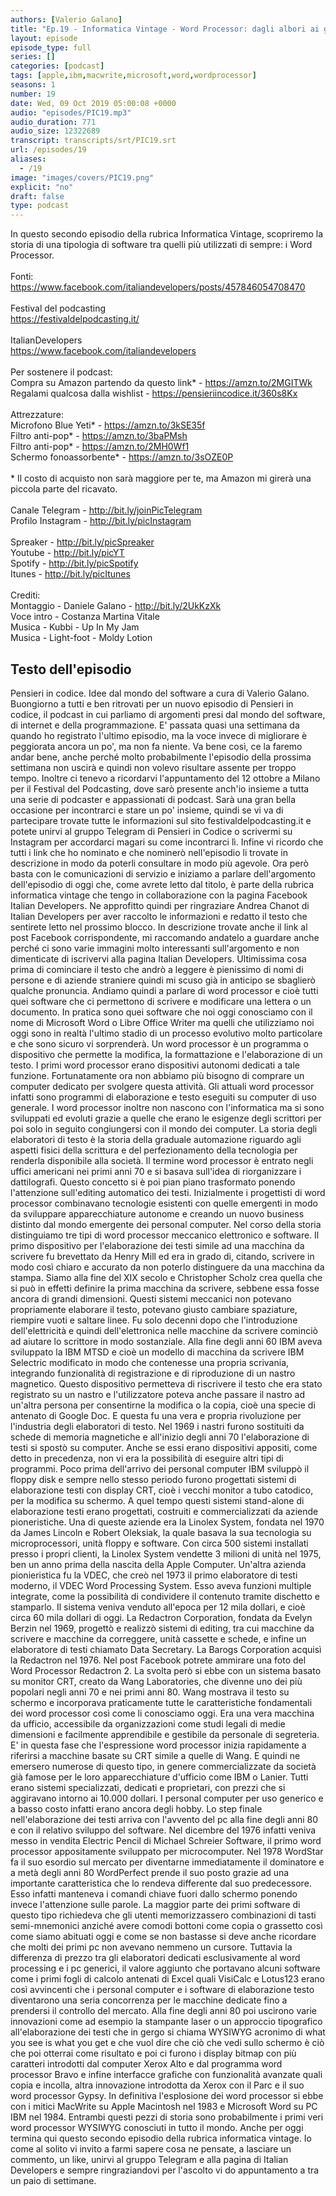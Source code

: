 ```yaml
---
authors: [Valerio Galano]
title: "Ep.19 - Informatica Vintage - Word Processor: dagli albori ai giorni nostri"
layout: episode
episode_type: full
series: []
categories: [podcast]
tags: [apple,ibm,macwrite,microsoft,word,wordprocessor]
seasons: 1
number: 19
date: Wed, 09 Oct 2019 05:00:08 +0000
audio: "episodes/PIC19.mp3"
audio_duration: 771
audio_size: 12322689
transcript: transcripts/srt/PIC19.srt
url: /episodes/19
aliases: 
  - /19
image: "images/covers/PIC19.png"
explicit: "no"
draft: false
type: podcast
---
```

In questo secondo episodio della rubrica Informatica Vintage, scopriremo la storia di una tipologia di software tra quelli più utilizzati di sempre: i Word Processor.<br /><br />Fonti:<br /><a href="https://www.facebook.com/italiandevelopers/posts/457846054708470" rel="noopener">https://www.facebook.com/italiandevelopers/posts/457846054708470</a> <br /><br />Festival del podcasting<br /><a href="https://festivaldelpodcasting.it/" rel="noopener">https://festivaldelpodcasting.it/</a> <br /><br />ItalianDevelopers<br /><a href="https://www.facebook.com/italiandevelopers" rel="noopener">https://www.facebook.com/italiandevelopers</a> <br /><br />Per sostenere il podcast: <br />Compra su Amazon partendo da questo link* - <a href="https://amzn.to/2MGITWk" rel="noopener">https://amzn.to/2MGITWk</a>  <br />Regalami qualcosa dalla wishlist - <a href="https://pensieriincodice.it/360s8Kx" rel="noopener">https://pensieriincodice.it/360s8Kx</a>  <br /><br />Attrezzature:<br />Microfono Blue Yeti* - <a href="https://amzn.to/3kSE35f" rel="noopener">https://amzn.to/3kSE35f</a>  <br />Filtro anti-pop* - <a href="https://amzn.to/3baPMsh" rel="noopener">https://amzn.to/3baPMsh</a>  <br />Filtro anti-pop* - <a href="https://amzn.to/2MH0Wf1" rel="noopener">https://amzn.to/2MH0Wf1</a>  <br />Schermo fonoassorbente* - <a href="https://amzn.to/3sOZE0P" rel="noopener">https://amzn.to/3sOZE0P</a>  <br /><br />* Il costo di acquisto non sarà maggiore per te, ma Amazon mi girerà una piccola parte del ricavato. <br /><br />Canale Telegram - <a href="http://bit.ly/joinPicTelegram" rel="noopener">http://bit.ly/joinPicTelegram</a> <br />Profilo Instagram - <a href="http://bit.ly/picInstagram" rel="noopener">http://bit.ly/picInstagram</a> <br /><br />Spreaker - <a href="http://bit.ly/picSpreaker" rel="noopener">http://bit.ly/picSpreaker</a> <br />Youtube - <a href="http://bit.ly/picYT" rel="noopener">http://bit.ly/picYT</a> <br />Spotify - <a href="http://bit.ly/picSpotify" rel="noopener">http://bit.ly/picSpotify</a> <br />Itunes - <a href="http://bit.ly/picItunes" rel="noopener">http://bit.ly/picItunes</a> <br /><br />Crediti:<br />Montaggio - Daniele Galano - <a href="http://bit.ly/2UkKzXk" rel="noopener">http://bit.ly/2UkKzXk</a> <br />Voce intro - Costanza Martina Vitale<br />Musica - Kubbi - Up In My Jam<br />Musica - Light-foot  - Moldy Lotion

<!-- more -->

## Testo dell'episodio

Pensieri in codice. Idee dal mondo del software a cura di Valerio Galano.
Buongiorno a tutti e ben ritrovati per un nuovo episodio di Pensieri in codice,
il podcast in cui parliamo di argomenti presi dal mondo del software,
di internet e della programmazione. E' passata quasi una settimana da quando ho registrato
l'ultimo episodio, ma la voce invece di migliorare è peggiorata ancora un po',
ma non fa niente. Va bene così, ce la faremo andar bene, anche perché molto probabilmente
l'episodio della prossima settimana non uscirà e quindi non volevo risultare assente per troppo
tempo. Inoltre ci tenevo a ricordarvi l'appuntamento del 12 ottobre a Milano per il
Festival del Podcasting, dove sarò presente anch'io insieme a tutta una serie di podcaster
e appassionati di podcast. Sarà una gran bella occasione per incontrarci e stare un po' insieme,
quindi se vi va di partecipare trovate tutte le informazioni sul sito festivaldelpodcasting.it
e potete unirvi al gruppo Telegram di Pensieri in Codice o scrivermi su Instagram per accordarci
magari su come incontrarci lì. Infine vi ricordo che tutti i link che ho nominato e che nominerò
nell'episodio li trovate in descrizione in modo da poterli consultare in modo più agevole. Ora
però basta con le comunicazioni di servizio e iniziamo a parlare dell'argomento dell'episodio
di oggi che, come avrete letto dal titolo, è parte della rubrica informatica vintage che tengo
in collaborazione con la pagina Facebook Italian Developers. Ne approfitto quindi per ringraziare
Andrea Chanot di Italian Developers per aver raccolto le informazioni e redatto il testo che
sentirete letto nel prossimo blocco. In descrizione trovate anche il link al post Facebook corrispondente,
mi raccomando andatelo a guardare anche perché ci sono varie immagini molto interessanti
sull'argomento e non dimenticate di iscrivervi alla pagina Italian Developers. Ultimissima cosa
prima di cominciare il testo che andrò a leggere è pienissimo di nomi di persone e di aziende
straniere quindi mi scuso già in anticipo se sbaglierò qualche pronuncia. Andiamo quindi a
parlare di word processor e cioè tutti quei software che ci permettono di scrivere e modificare
una lettera o un documento. In pratica sono quei software che noi oggi conosciamo con il nome di
Microsoft Word o Libre Office Writer ma quelli che utilizziamo noi oggi sono in realtà l'ultimo
stadio di un processo evolutivo molto particolare e che sono sicuro vi sorprenderà.
Un word processor è un programma o dispositivo che permette la modifica, la formattazione e
l'elaborazione di un testo. I primi word processor erano dispositivi autonomi dedicati a tale
funzione. Fortunatamente ora non abbiamo più bisogno di comprare un computer dedicato per
svolgere questa attività. Gli attuali word processor infatti sono programmi di elaborazione
e testo eseguiti su computer di uso generale. I word processor inoltre non nascono con l'informatica
ma si sono sviluppati ed evoluti grazie a quelle che erano le esigenze degli scrittori per poi
solo in seguito congiungersi con il mondo dei computer. La storia degli elaboratori di testo
è la storia della graduale automazione riguardo agli aspetti fisici della scrittura e del
perfezionamento della tecnologia per renderla disponibile alla società. Il termine word
processor è entrato negli uffici americani nei primi anni 70 e si basava sull'idea di
riorganizzare i dattilografi. Questo concetto si è poi pian piano trasformato ponendo
l'attenzione sull'editing automatico dei testi. Inizialmente i progettisti di word processor
combinavano tecnologie esistenti con quelle emergenti in modo da sviluppare apparecchiature
autonome e creando un nuovo business distinto dal mondo emergente dei personal computer. Nel
corso della storia distinguiamo tre tipi di word processor meccanico elettronico e software. Il
primo dispositivo per l'elaborazione dei testi simile ad una macchina da scrivere fu brevettato
da Henry Mill ed era in grado di, citando, scrivere in modo così chiaro e accurato da
non poterlo distinguere da una macchina da stampa. Siamo alla fine del XIX secolo e Christopher
Scholz crea quella che si può in effetti definire la prima macchina da scrivere, sebbene essa fosse
ancora di grandi dimensioni. Questi sistemi meccanici non potevano propriamente elaborare
il testo, potevano giusto cambiare spaziature, riempire vuoti e saltare linee. Fu solo decenni
dopo che l'introduzione dell'elettricità e quindi dell'elettronica nelle macchine da scrivere
cominciò ad aiutare lo scrittore in modo sostanziale. Alla fine degli anni 60 IBM aveva
sviluppato la IBM MTSD e cioè un modello di macchina da scrivere IBM Selectric modificato
in modo che contenesse una propria scrivania, integrando funzionalità di registrazione e di
riproduzione di un nastro magnetico. Questo dispositivo permetteva di riscrivere il testo
che era stato registrato su un nastro e l'utilizzatore poteva anche passare il nastro
ad un'altra persona per consentirne la modifica o la copia, cioè una specie di antenato di Google
Doc. E questa fu una vera e propria rivoluzione per l'industria degli elaboratori di testo. Nel
1969 i nastri furono sostituiti da schede di memoria magnetiche e all'inizio degli anni 70
l'elaborazione di testi si spostò su computer. Anche se essi erano dispositivi appositi, come
detto in precedenza, non vi era la possibilità di eseguire altri tipi di programmi. Poco prima
dell'arrivo dei personal computer IBM sviluppò il floppy disk e sempre nello stesso periodo furono
progettati sistemi di elaborazione testi con display CRT, cioè i vecchi monitor a tubo
catodico, per la modifica su schermo. A quel tempo questi sistemi stand-alone di elaborazione
testi erano progettati, costruiti e commercializzati da aziende pioneristiche. Una di queste aziende era
la Linolex System, fondata nel 1970 da James Lincoln e Robert Oleksiak, la quale basava la
sua tecnologia su microprocessori, unità floppy e software. Con circa 500 sistemi installati presso
i propri clienti, la Linolex System vendette 3 milioni di unità nel 1975, ben un anno prima
della nascita della Apple Computer. Un'altra azienda pionieristica fu la VDEC, che creò nel
1973 il primo elaboratore di testi moderno, il VDEC Word Processing System. Esso aveva funzioni
multiple integrate, come la possibilità di condividere il contenuto tramite dischetto e
stamparlo. Il sistema veniva venduto all'epoca per 12 mila dollari, e cioè circa 60 mila dollari di
oggi. La Redactron Corporation, fondata da Evelyn Berzin nel 1969, progettò e realizzò sistemi di
editing, tra cui macchine da scrivere e macchine da correggere, unità cassette e schede, e infine
un elaboratore di testi chiamato Data Secretary. La Barogs Corporation acquisì la Redactron nel
1976. Nel post Facebook potrete ammirare una foto del Word Processor Redactron 2. La svolta però
si ebbe con un sistema basato su monitor CRT, creato da Wang Laboratories, che divenne uno dei
più popolari negli anni 70 e nei primi anni 80. Wang mostrava il testo su schermo e incorporava
praticamente tutte le caratteristiche fondamentali dei word processor così come li conosciamo oggi.
Era una vera macchina da ufficio, accessibile da organizzazioni come studi legali di medie
dimensioni e facilmente apprendibile e gestibile da personale di segreteria. E' in questa fase che
l'espressione word processor inizia rapidamente a riferirsi a macchine basate su CRT simile a
quelle di Wang. E quindi ne emersero numerose di questo tipo, in genere commercializzate
da società già famose per le loro apparecchiature d'ufficio come IBM o Lanier. Tutti erano sistemi
specializzati, dedicati e proprietari, con prezzi che si aggiravano intorno ai 10.000 dollari. I
personal computer per uso generico e a basso costo infatti erano ancora degli hobby. Lo step
finale nell'elaborazione dei testi arriva con l'avvento del pc alla fine degli anni 80 e con
il relativo sviluppo del software. Nel dicembre del 1976 infatti veniva messo in vendita Electric
Pencil di Michael Schreier Software, il primo word processor appositamente sviluppato per
microcomputer. Nel 1978 WordStar fa il suo esordio sul mercato per diventarne immediatamente il
dominatore e a metà degli anni 80 WordPerfect prende il suo posto grazie ad una importante
caratteristica che lo rendeva differente dal suo predecessore. Esso infatti manteneva i comandi
chiave fuori dallo schermo ponendo invece l'attenzione sulle parole. La maggior parte
dei primi software di questo tipo richiedeva che gli utenti memorizzassero combinazioni di
tasti semi-mnemonici anziché avere comodi bottoni come copia o grassetto così come siamo abituati
oggi e come se non bastasse si deve anche ricordare che molti dei primi pc non avevano
nemmeno un cursore. Tuttavia la differenza di prezzo tra gli elaboratori dedicati esclusivamente
al word processing e i pc generici, il valore aggiunto che portavano alcuni software come i
primi fogli di calcolo antenati di Excel quali VisiCalc e Lotus123 erano così avvincenti che
i personal computer e i software di elaborazione testo diventarono una seria concorrenza per le
macchine dedicate fino a prendersi il controllo del mercato. Alla fine degli anni 80 poi uscirono
varie innovazioni come ad esempio la stampante laser o un approccio tipografico all'elaborazione
dei testi che in gergo si chiama WYSIWYG acronimo di what you see is what you get e che vuol dire
che ciò che vedi sullo schermo è ciò che poi otterrai come risultato e poi ci furono i display
bitmap con più caratteri introdotti dal computer Xerox Alto e dal programma word processor Bravo
e infine interfacce grafiche con funzionalità avanzate quali copia e incolla, altra innovazione
introdotta da Xerox con il Parc e il suo word processor Gypsy. In definitiva l'esplosione dei
word processor si ebbe con i mitici MacWrite su Apple Macintosh nel 1983 e Microsoft Word
su PC IBM nel 1984. Entrambi questi pezzi di storia sono probabilmente i primi veri
word processor WYSIWYG conosciuti in tutto il mondo.
Anche per oggi termina qui questo secondo episodio della rubrica informatica vintage. Io come al
solito vi invito a farmi sapere cosa ne pensate, a lasciare un commento, un like, unirvi al gruppo
Telegram e alla pagina di Italian Developers e sempre ringraziandovi per l'ascolto vi do
appuntamento a tra un paio di settimane.

